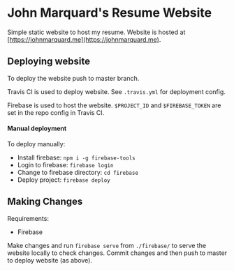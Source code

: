 # John Marquard's Resume Website

Simple static website to host my resume. Website is hosted at [https://johnmarquard.me](https://johnmarquard.me).

## Deploying website

To deploy the website push to master branch.

Travis CI is used to deploy website. See `.travis.yml` for deployment config.

Firebase is used to host the website. `$PROJECT_ID` and `$FIREBASE_TOKEN` are set in the repo config in Travis CI.

#### Manual deployment

To deploy manually:
- Install firebase: `npm i -g firebase-tools`
- Login to firebase: `firebase login`
- Change to firebase directory: `cd firebase`
- Deploy project: `firebase deploy`

## Making Changes

Requirements:
- Firebase

Make changes and run `firebase serve` from `./firebase/` to serve the website locally to check changes. Commit changes and then push to master to deploy website (as above).
